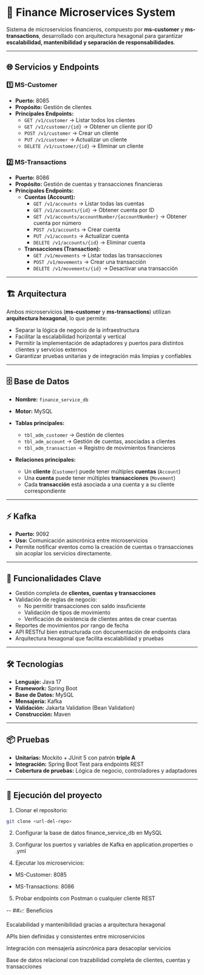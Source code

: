 # 🏦 Finance Microservices System

Sistema de microservicios financieros, compuesto por **ms-customer** y **ms-transactions**, desarrollado con arquitectura hexagonal para garantizar **escalabilidad, mantenibilidad y separación de responsabilidades**.  

---

## 🌐 Servicios y Endpoints

### 1️⃣ MS-Customer
- **Puerto:** 8085
- **Propósito:** Gestión de clientes
- **Principales Endpoints:**
  - `GET /v1/customer` → Listar todos los clientes
  - `GET /v1/customer/{id}` → Obtener un cliente por ID
  - `POST /v1/customer` → Crear un cliente
  - `PUT /v1/customer` → Actualizar un cliente
  - `DELETE /v1/customer/{id}` → Eliminar un cliente

### 2️⃣ MS-Transactions
- **Puerto:** 8086
- **Propósito:** Gestión de cuentas y transacciones financieras
- **Principales Endpoints:**
  - **Cuentas (Account):**
    - `GET /v1/accounts` → Listar todas las cuentas
    - `GET /v1/accounts/{id}` → Obtener cuenta por ID
    - `GET /v1/accounts/accountNumber/{accountNumber}` → Obtener cuenta por número
    - `POST /v1/accounts` → Crear cuenta
    - `PUT /v1/accounts` → Actualizar cuenta
    - `DELETE /v1/accounts/{id}` → Eliminar cuenta
  - **Transacciones (Transaction):**
    - `GET /v1/movements` → Listar todas las transacciones
    - `POST /v1/movements` → Crear una transacción
    - `DELETE /v1/movements/{id}` → Desactivar una transacción

---

## 🏗 Arquitectura

Ambos microservicios (**ms-customer** y **ms-transactions**) utilizan **arquitectura hexagonal**, lo que permite:

- Separar la lógica de negocio de la infraestructura
- Facilitar la escalabilidad horizontal y vertical
- Permitir la implementación de adaptadores y puertos para distintos clientes y servicios externos
- Garantizar pruebas unitarias y de integración más limpias y confiables

---

## 🗄 Base de Datos

- **Nombre:** `finance_service_db`
- **Motor:** MySQL
- **Tablas principales:**  
  - `tbl_adm_customer` → Gestión de clientes  
  - `tbl_adm_account` → Gestión de cuentas, asociadas a clientes  
  - `tbl_adm_transaction` → Registro de movimientos financieros  

- **Relaciones principales:**  
  - Un **cliente** (`Customer`) puede tener múltiples **cuentas** (`Account`)  
  - Una **cuenta** puede tener múltiples **transacciones** (`Movement`)  
  - Cada **transacción** está asociada a una cuenta y a su cliente correspondiente  


---

## ⚡ Kafka

- **Puerto:** 9092
- **Uso:** Comunicación asincrónica entre microservicios
- Permite notificar eventos como la creación de cuentas o transacciones sin acoplar los servicios directamente.

---

## 🧩 Funcionalidades Clave

- Gestión completa de **clientes, cuentas y transacciones**
- Validación de reglas de negocio:
  - No permitir transacciones con saldo insuficiente
  - Validación de tipos de movimiento
  - Verificación de existencia de clientes antes de crear cuentas
- Reportes de movimientos por rango de fecha
- API RESTful bien estructurada con documentación de endpoints clara
- Arquitectura hexagonal que facilita escalabilidad y pruebas

---

## 🛠 Tecnologías

- **Lenguaje:** Java 17
- **Framework:** Spring Boot  
- **Base de Datos:** MySQL  
- **Mensajería:** Kafka  
- **Validación:** Jakarta Validation (Bean Validation)  
- **Construcción:** Maven  

---

## 📦 Pruebas

- **Unitarias:** Mockito + JUnit 5 con patrón **triple A**
- **Integración:** Spring Boot Test para endpoints REST
- **Cobertura de pruebas:** Lógica de negocio, controladores y adaptadores

---

## 🚀 Ejecución del proyecto

1. Clonar el repositorio:  
```bash
git clone <url-del-repo>
```
2. Configurar la base de datos finance_service_db en MySQL

3. Configurar los puertos y variables de Kafka en application.properties o .yml

4. Ejecutar los microservicios:

  * MS-Customer: 8085

  * MS-Transactions: 8086

5. Probar endpoints con Postman o cualquier cliente REST

--
##📈 Beneficios

Escalabilidad y mantenibilidad gracias a arquitectura hexagonal

APIs bien definidas y consistentes entre microservicios

Integración con mensajería asincrónica para desacoplar servicios

Base de datos relacional con trazabilidad completa de clientes, cuentas y transacciones
